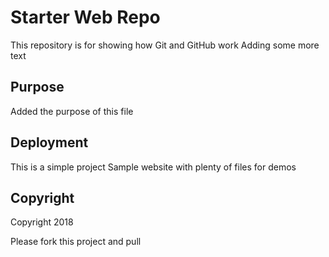 # Starter Web Repo

This repository is for showing how Git and GitHub work
Adding some more text

## Purpose
Added the purpose of this file

## Deployment
This is a simple project
Sample website with plenty of files for demos

## Copyright
Copyright 2018

Please fork this project and pull
